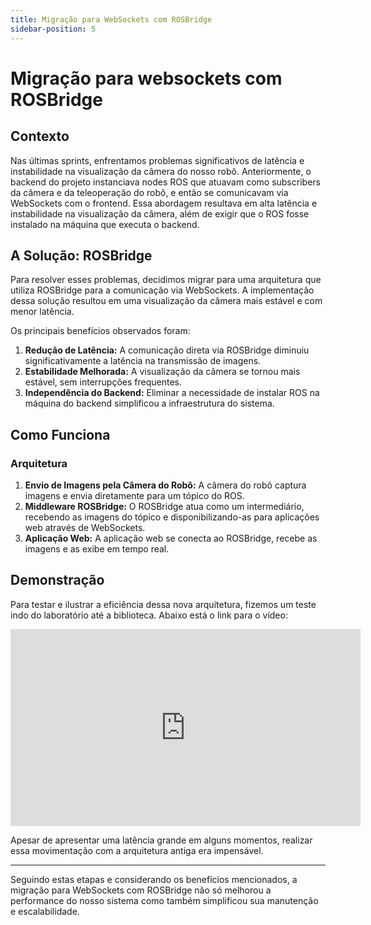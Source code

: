 ```yaml
---
title: Migração para WebSockets com ROSBridge
sidebar-position: 5
---
```


# Migração para websockets com ROSBridge

## Contexto

Nas últimas sprints, enfrentamos problemas significativos de latência e instabilidade na visualização da câmera do nosso robô. Anteriormente, o backend do projeto instanciava nodes ROS que atuavam como subscribers da câmera e da teleoperação do robô, e então se comunicavam via WebSockets com o frontend. Essa abordagem resultava em alta latência e instabilidade na visualização da câmera, além de exigir que o ROS fosse instalado na máquina que executa o backend.

## A Solução: ROSBridge

Para resolver esses problemas, decidimos migrar para uma arquitetura que utiliza ROSBridge para a comunicação via WebSockets. A implementação dessa solução resultou em uma visualização da câmera mais estável e com menor latência.

Os principais benefícios observados foram:

1. **Redução de Latência:** A comunicação direta via ROSBridge diminuiu significativamente a latência na transmissão de imagens.
2. **Estabilidade Melhorada:** A visualização da câmera se tornou mais estável, sem interrupções frequentes.
3. **Independência do Backend:** Eliminar a necessidade de instalar ROS na máquina do backend simplificou a infraestrutura do sistema.

## Como Funciona

### Arquitetura

1. **Envio de Imagens pela Câmera do Robô:** A câmera do robô captura imagens e envia diretamente para um tópico do ROS.
2. **Middleware ROSBridge:** O ROSBridge atua como um intermediário, recebendo as imagens do tópico e disponibilizando-as para aplicações web através de WebSockets.
3. **Aplicação Web:** A aplicação web se conecta ao ROSBridge, recebe as imagens e as exibe em tempo real.

## Demonstração

Para testar e ilustrar a eficiência dessa nova arquitetura, fizemos um teste indo do laboratório até a biblioteca. Abaixo está o link para o vídeo:

<iframe width="560" height="315" src="https://www.youtube.com/embed/KSn_qqKmkII?si=MUpYGWARh5Fxo90e" title="YouTube video player" frameborder="0" allow="accelerometer; autoplay; clipboard-write; encrypted-media; gyroscope; picture-in-picture; web-share" referrerpolicy="strict-origin-when-cross-origin" allowfullscreen></iframe>

Apesar de apresentar uma latência grande em alguns momentos, realizar essa movimentação com a arquitetura antiga era impensável.

---

Seguindo estas etapas e considerando os benefícios mencionados, a migração para WebSockets com ROSBridge não só melhorou a performance do nosso sistema como também simplificou sua manutenção e escalabilidade.
